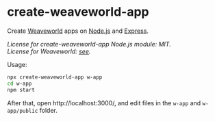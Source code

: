 # create-weaveworld-app

Create [Weaveworld](https://github.com/weaveworld/Weaveworld) apps on [Node.js](https://nodejs.org) and [Express](https://expressjs.com/).

_License for create-weaveworld-app Node.js module: MIT._  
_License for Weaveworld: [see](https://github.com/weaveworld/Weaveworld/blob/master/LICENSE)._
 
Usage:
```sh
npx create-weaveworld-app w-app
cd w-app
npm start
```

After that, open http://localhost:3000/, and edit files in the `w-app` and `w-app/public` folder.

